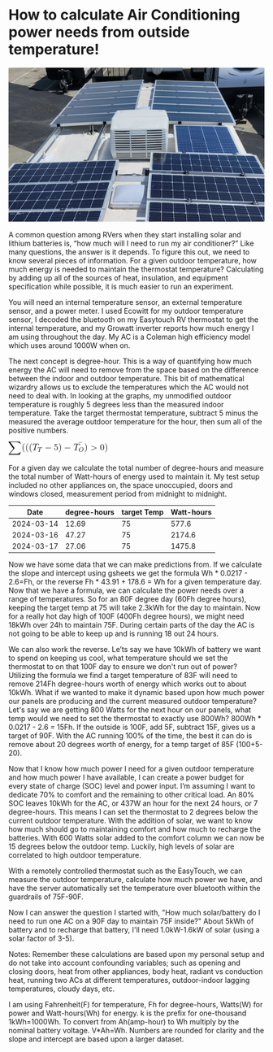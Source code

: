 
# How to calculate Air Conditioning power needs from outside temperature!

<img src="solarAC.jpg" width="640" alt="solar panels and Air Conditioning">

A common question among RVers when they start installing solar and lithium batteries is, “how much will I need to run my air conditioner?” Like many questions, the answer is it depends. To figure this out, we need to know several pieces of information. For a given outdoor temperature, how much energy is needed to maintain the thermostat temperature? Calculating by adding up all of the sources of heat, insulation, and equipment specification while possible, it is much easier to run an experiment. 

You will need an internal temperature sensor, an external temperature sensor, and a power meter. I used Ecowitt for my outdoor temperature sensor, I decoded the bluetooth on my Easytouch RV thermostat to get the internal temperature, and my Growatt inverter reports how much energy I am using throughout the day. My AC is a Coleman high efficiency model which uses around 1000W when on.

The next concept is degree-hour. This is a way of quantifying how much energy the AC will need to remove from the space based on the difference between the indoor and outdoor temperature. This bit of mathematical wizardry allows us to exclude the temperatures which the AC would not need to deal with. In looking at the graphs, my unmodified outdoor temperature is roughly 5 degrees less than the measured indoor temperature. Take the target thermostat temperature, subtract 5 minus the measured the average outdoor temperature for the hour, then sum all of the positive numbers.

![ \sum (((T_{T}-5)-\bar{T_{O})} > 0)](TempEq.png)
 
For a given day we calculate the total number of degree-hours and measure the total number of Watt-hours of energy used to maintain it. My test setup included no other appliances on, the space unoccupied, doors and windows closed, measurement period from midnight to midnight.

| Date       | degree-hours | target Temp | Watt-hours|
|------------|--------------|-------------|-----------|
| 2024-03-14 | 12.69        | 75          | 577.6     |
| 2024-03-16 | 47.27        | 75          | 2174.6    |
| 2024-03-17 | 27.06        | 75          | 1475.8    |


Now we have some data that we can make predictions from. If we calculate the slope and intercept using gsheets we get the formula  Wh * 0.0217 - 2.6=Fh, or the reverse Fh * 43.91 + 178.6 = Wh for a given temperature day. Now that we have a formula, we can calculate the power needs over a range of temperatures. So for an 80F degree day (60Fh degree hours), keeping the target temp at 75 will take 2.3kWh for the day to maintain. Now for a really hot day high of 100F (400Fh degree hours), we might need 18kWh over 24h to maintain 75F. During certain parts of the day the AC is not going to be able to keep up and is running 18 out 24 hours.

We can also work the reverse. Le’ts say we have 10kWh of battery we want to spend on keeping us cool, what temperature should we set the thermostat to on that 100F day to ensure we don't run out of power? Utilizing the formula we find a target temperature of 83F will need to remove 214Fh degree-hours worth of energy which works out to about 10kWh. What if we wanted to make it dynamic based upon how much power our panels are producing and the current measured outdoor temperature? Let's say we are getting 800 Watts for the next hour on our panels, what temp would we need to set the thermostat to exactly use 800Wh?  800Wh * 0.0217 - 2.6 = 15Fh. If the outside is 100F, add 5F, subtract 15F, gives us a target of 90F. With the AC running 100% of the time, the best it can do is remove about 20 degrees worth of energy, for a temp target of 85F (100+5-20).  

Now that I know how much power I need for a given outdoor temperature and how much power I have available, I can create a power budget for every state of charge (SOC) level and power input. I’m assuming I want to dedicate 70% to comfort and the remaining to other critical load. An 80% SOC leaves 10kWh for the AC, or 437W an hour for the next 24 hours, or 7 degree-hours. This means I can set the thermostat to 2 degrees below the current outdoor temperature. With the addition of solar, we want to know how much should go to maintaining comfort and how much to recharge the batteries. With 600 Watts solar added to the comfort column we can now be 15 degrees below the outdoor temp. Luckily, high levels of solar are correlated to high outdoor temperature. 

With a remotely controlled thermostat such as the EasyTouch, we can measure the outdoor temperature, calculate how much power we have, and have the server automatically set the temperature over bluetooth within the guardrails of 75F-90F. 

Now I can answer the question I started with, "How much solar/battery do I need to run one AC on a 90F day to maintain 75F inside?" About 5kWh of battery and to recharge that battery, I'll need 1.0kW-1.6kW of solar (using a solar factor of 3-5).

Notes: 
Remember these calculations are based upon my personal setup and do not take into account confounding variables; such as opening and closing doors, heat from other appliances, body heat, radiant vs conduction  heat, running two ACs at different temperatures, outdoor-indoor lagging temperatures, cloudy days, etc. 

I am using Fahrenheit(F) for temperature, Fh for degree-hours, Watts(W) for power and Watt-hours(Wh) for energy. k is the prefix for one-thousand 1kWh=1000Wh. To convert from Ah(amp-hour) to Wh multiply by the nominal battery voltage. V*Ah=Wh. Numbers are rounded for clarity and the slope and intercept are based upon a larger dataset.
